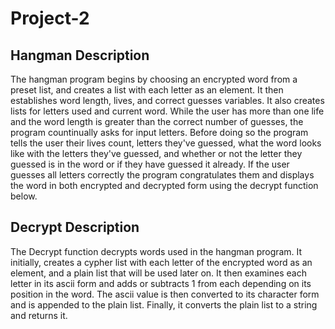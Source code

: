 # Project-2

## Hangman Description
The hangman program begins by choosing an encrypted word from a preset list, and creates a list with each letter as an element. It then establishes word length, lives, and correct guesses variables. It also creates lists for letters used and current word. While the user has more than one life and the word length is greater than the correct number of guesses, the program countinually asks for input letters. Before doing so the program tells the user their lives count, letters they've guessed, what the word looks like with the letters they've guessed, and whether or not the letter they guessed is in the word or if they have guessed it already. If the user guesses all letters correctly the program congratulates them and displays the word in both encrypted and decrypted form using the decrypt function below.

## Decrypt Description
The Decrypt function decrypts words used in the hangman program. It initially, creates a cypher list with each letter of the encrypted word as an element, and a plain list that will be used later on. It then examines each letter in its ascii form and adds or subtracts 1 from each depending on its position in the word. The ascii value is then converted to its character form and is appended to the plain list. Finally, it converts the plain list to a string and returns it. 
